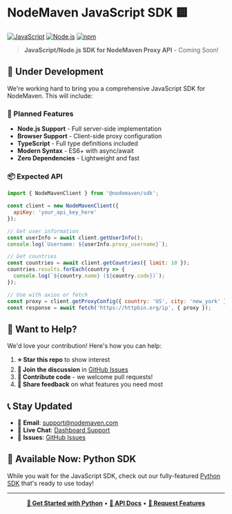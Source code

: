 # NodeMaven JavaScript SDK 🟨

[![JavaScript](https://img.shields.io/badge/JavaScript-Coming%20Soon-yellow?style=for-the-badge&logo=javascript)](https://github.com/nodemaven/nodemaven/issues)
[![Node.js](https://img.shields.io/badge/Node.js-18%2B-green?style=for-the-badge&logo=node.js)](https://nodejs.org/)
[![npm](https://img.shields.io/badge/npm-Coming%20Soon-red?style=for-the-badge)](https://www.npmjs.com/)

> **JavaScript/Node.js SDK for NodeMaven Proxy API** - Coming Soon!

## 🚧 Under Development

We're working hard to bring you a comprehensive JavaScript SDK for NodeMaven. This will include:

### 🎯 Planned Features
- **Node.js Support** - Full server-side implementation
- **Browser Support** - Client-side proxy configuration
- **TypeScript** - Full type definitions included
- **Modern Syntax** - ES6+ with async/await
- **Zero Dependencies** - Lightweight and fast

### 📦 Expected API
```javascript
import { NodeMavenClient } from '@nodemaven/sdk';

const client = new NodeMavenClient({
  apiKey: 'your_api_key_here'
});

// Get user information
const userInfo = await client.getUserInfo();
console.log(`Username: ${userInfo.proxy_username}`);

// Get countries
const countries = await client.getCountries({ limit: 10 });
countries.results.forEach(country => {
  console.log(`${country.name} (${country.code})`);
});

// Use with axios or fetch
const proxy = client.getProxyConfig({ country: 'US', city: 'new_york' });
const response = await fetch('https://httpbin.org/ip', { proxy });
```

## 🤝 Want to Help?

We'd love your contribution! Here's how you can help:

1. **⭐ Star this repo** to show interest
2. **💬 Join the discussion** in [GitHub Issues](https://github.com/nodemaven/nodemaven/issues)
3. **🔧 Contribute code** - we welcome pull requests!
4. **📝 Share feedback** on what features you need most

## 📞 Stay Updated

- 📧 **Email**: [support@nodemaven.com](mailto:support@nodemaven.com)
- 💬 **Live Chat**: [Dashboard Support](https://dashboard.nodemaven.com/support/?utm_source=github&utm_medium=github_post&utm_campaign=developer_outreach&utm_content=javascript_support)
- 🐛 **Issues**: [GitHub Issues](https://github.com/nodemaven/nodemaven/issues)

## 🐍 Available Now: Python SDK

While you wait for the JavaScript SDK, check out our fully-featured [Python SDK](../python/) that's ready to use today!

---

<div align="center">

**[🚀 Get Started with Python](../python/)** • **[📖 API Docs](https://dashboard.nodemaven.com/documentation/?utm_source=github&utm_medium=github_post&utm_campaign=developer_outreach&utm_content=javascript_docs)** • **[💬 Request Features](https://github.com/nodemaven/nodemaven/issues)**

</div> 